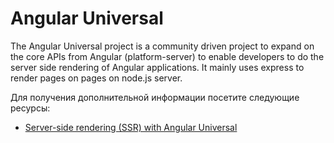 # Angular Universal

The Angular Universal project is a community driven project to expand on the core APIs from Angular (platform-server) to enable developers to do the server side rendering of Angular applications. It mainly uses express to render pages on pages on node.js server.

Для получения дополнительной информации посетите следующие ресурсы:

- [Server-side rendering (SSR) with Angular Universal](https://angular.io/guide/universal)
